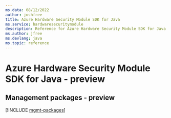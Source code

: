 ```yaml
---
ms.data: 08/12/2022
author: joshfree
title: Azure Hardware Security Module SDK for Java
ms.service: hardwaresecuritymodule
description: Reference for Azure Hardware Security Module SDK for Java
ms.author: jfree
ms.devlang: java
ms.topic: reference
---
```

# Azure Hardware Security Module SDK for Java - preview

## Management packages - preview
[!INCLUDE [mgmt-packages](hardware-security-module-mgmt-index.md)]